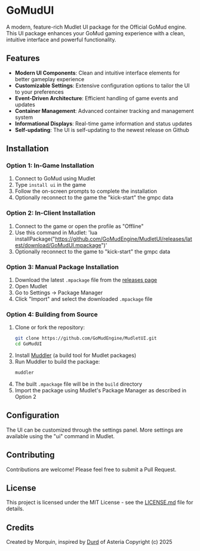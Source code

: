 # GoMudUI

A modern, feature-rich Mudlet UI package for the Official GoMud engine. This UI package enhances your GoMud gaming experience with a clean, intuitive interface and powerful functionality.

## Features

- **Modern UI Components**: Clean and intuitive interface elements for better gameplay experience
- **Customizable Settings**: Extensive configuration options to tailor the UI to your preferences
- **Event-Driven Architecture**: Efficient handling of game events and updates
- **Container Management**: Advanced container tracking and management system
- **Informational Displays**: Real-time game information and status updates
- **Self-updating**: The UI is self-updating to the newest release on Github

## Installation

### Option 1: In-Game Installation
1. Connect to GoMud using Mudlet
2. Type `install ui` in the game
3. Follow the on-screen prompts to complete the installation
4. Optionally reconnect to the game the "kick-start" the gmpc data

### Option 2: In-Client Installation
1. Connect to the game or open the profile as "Offline"
2. Use this command in Mudlet: 'lua installPackage("https://github.com/GoMudEngine/MudletUI/releases/latest/download/GoMudUI.mpackage")'
3. Optionally reconnect to the game to "kick-start" the gmpc data

### Option 3: Manual Package Installation
1. Download the latest `.mpackage` file from the [releases page](https://github.com/GoMudEngine/MudletUI/releases/latest/download/GoMudUI.mpackage)
2. Open Mudlet
3. Go to Settings → Package Manager
4. Click "Import" and select the downloaded `.mpackage` file

### Option 4: Building from Source
1. Clone or fork the repository:
   ```bash
   git clone https://github.com/GoMudEngine/MudletUI.git
   cd GoMudUI
   ```
2. Install [Muddler](https://github.com/demonnic/muddler) (a build tool for Mudlet packages)
3. Run Muddler to build the package:
   ```bash
   muddler
   ```
4. The built `.mpackage` file will be in the `build` directory
5. Import the package using Mudlet's Package Manager as described in Option 2

## Configuration

The UI can be customized through the settings panel. More settings are available using the "ui" command in Mudlet.

## Contributing

Contributions are welcome! Please feel free to submit a Pull Request.

## License

This project is licensed under the MIT License - see the [LICENSE.md](LICENSE.md) file for details.

## Credits

Created by Morquin, inspired by [Durd](https://github.com/MentalThinking) of Asteria
Copyright (c) 2025